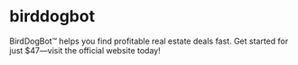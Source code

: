 # birddogbot
BirdDogBot™ helps you find profitable real estate deals fast. Get started for just $47—visit the official website today!
